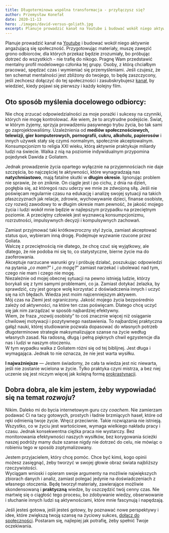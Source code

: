 ```yaml
---
title: Długoterminowa wspólna transformacja - przyłączysz się?
author: Przemysław Konefał
date: 2020-11-13
hero: ./images/david-versus-goliath.jpg
excerpt: Planuje prowadzić kanał na Youtube i budować wokół niego aktywnie angażującą się społeczność. Przygotowując materiały, muszę zawęzić grono ludzi, dla których przekaz będzie zrozumiały, bo próbując dotrzeć do wszystkich - nie trafię do nikogo.
---
```


Planuje prowadzić kanał na [Youtube](https://www.youtube.com/channel/UC950DlGpMROx7DdpceFYmiw) i budować wokół niego aktywnie angażującą się społeczność. Przygotowując materiały, muszę zawęzić grono odbiorców, dla których przekaz będzie zrozumiały, bo próbując dotrzeć do wszystkich - nie trafię do nikogo.
Pragnę Wam przedstawić mentalny profil modelowego członka tej grupy. Osoby, z którą chciałbym pracować, spędzać czas i wymieniać się przemyśleniami.
Jeśli czujesz, że ten schemat mentalności jest zbliżony do twojego, to będę zaszczycony, jeśli zechcesz dołączyć do tej społeczności i zasubskrybujesz [kanał](https://www.youtube.com/channel/UC950DlGpMROx7DdpceFYmiw), by wiedzieć, kiedy pojawi się pierwszy i każdy kolejny film.

## Oto sposób myślenia docelowego odbiorcy:
Nie chcę zrzucać odpowiedzialności za moje porażki i sukcesy na czynniki, których nie mogę kontrolować. Ale wiem, że to arcytrudne podejście. Świat, w którym żyjemy, sprzyja prowadzeniu pasywnego trybu życia, bo tak sami go zaprojektowaliśmy. Uzależnienia od __mediów społecznościowych, telewizji, gier komputerowych, pornografii, cukru, alkoholu, papierosów__ i innych używek stały się czymś normalnym, społecznie akceptowalnym. Konsumpcjonizm to religia XXI wieku, którą aktywnie praktykuje miliardy ludzi na świecie.
Walka z nią na poziomie indywidualnym przypomina pojedynek Dawida z Goliatem.

Jednak prowadzenie życia opartego wyłącznie na przyjemnościach nie daje szczęścia, bo najczęściej te aktywności, które wynagradzają nas __natychmiastowo__, mają fatalne skutki w __długim okresie__.
Ignorując problem nie sprawie, że on zniknie. On ciągle jest i po cichu, z dnia na dzień, pogłębia się, aż któregoś razu uderzy we mnie ze zdwojoną siłą.
Jeśli nie poświęcam regularnie czasu na edukację i analizę swojej sytuacji na takich płaszczyznach jak relacje, zdrowie, wychowywanie dzieci, finanse osobiste, czy rozwój zawodowy to w długim okresie mam pewność, że jakość mojego życia i ludzi wokół mnie będzie w najlepszym przypadku na przeciętnym poziomie. A przeciętny człowiek jest wyznawcą konsumpcjonizmu, rozrzutności, impulsywnych decyzji i kompulsywnych zachowań.

Zamiast przyjmować taki krótkowzroczny styl życia, zamiast akceptować status quo, wybieram inną drogę. Podejmuje wyzwanie rzucone przez Goliata. <br/>Walczę z przeciętnością nie dlatego, że chcę czuć się wyjątkowy, ale dlatego, że nie podoba mi się to, co statystyczne, bierne życie ma do zaoferowania.<br/> Akceptuje narzucane warunki gry i próbuję działać, poszukując odpowiedzi na pytania „_co mam?_” i „_co mogę?_” zamiast narzekać i ubolewać nad tym, czego nie mam i czego nie mogę.<br/>
Niezależnie od mojej obecnej sytuacji na pewno istnieją ludzie, którzy borykali się z tymi samymi problemami, co ja. Zamiast dotykać żelazka, by sprawdzić, czy jest gorące wolę korzystać z doświadczenia innych i uczyć się na ich błędach. Wiedza jest moim najcenniejszym aktywem.<br/>
Mój czas na Ziemi jest ograniczony. Jakość mojego życia bezpośrednio zależy od aktywności, na które ten czas poświęcam. Dlatego chcę uczyć się jak nim zarządzać w sposób najbardziej efektywny.<br/>
Wiem, że fraza „rozwój osobisty” to coś znacznie więcej niż osiąganie chwilowej motywacji i pozytywnego nastawienia. To najbardziej praktyczna gałąź nauki, której studiowanie pozwala dopasować do własnych potrzeb długoterminowe strategie maksymalizujące szanse na życie według własnych zasad. Na radosną, długą i pełną pięknych chwil egzystencje dla nas i ludzi w naszym otoczeniu.<br/>
W tym wypadku walka z Goliatem różni się od tej biblijnej. Jest długa i wymagająca. Jednak to nie oznacza, że nie jest warta wysiłku.

__I najważniejsze__ — Jestem świadomy, że cała ta wiedza jest nic niewarta, jeśli nie zostanie wcielona w życie. Tylko praktyka czyni mistrza, a bez niej uczenie się jest niczym więcej jak kolejną formą [prokrastynacji](https://pl.wikipedia.org/wiki/Prokrastynacja#:~:text=Prokrastynacja%20lub%20zwlekanie%2C%20czy%20te%C5%BC,si%C4%99%20w%20r%C3%B3%C5%BCnych%20dziedzinach%20%C5%BCycia.).

## Dobra dobra, ale kim jestem, żeby wypowiadać się na temat _rozwoju_?

Nikim. Daleko mi do bycia internetowym guru czy _coachem_.
Nie zamierzam podawać Ci na tacy gotowych, prostych i ładnie brzmiących haseł, które od ręki odmienią twoje życie.
Wręcz przeciwnie. Takie rozwiązania nie istnieją. Wszystko, co w życiu jest wartościowe, wymaga wielkiego nakładu pracy i czasu.
Jednak konsekwentna ciężka praca nie wystarczy. Bez monitorowania efektywności naszych wysiłków, bez korygowania ścieżki naszej podróży mamy duże szanse nigdy nie dotrzeć do celu, nie mówiąc o robieniu tego w sposób zoptymalizowany.<br/>

Jestem przyjacielem, który chcę pomóc. Chce być kimś, kogo opinii możesz zasięgnąć, żeby tworzyć w swojej głowie obraz świata najbliższy rzeczywistości.<br/>
Wyciągam wnioski i opieram swoje argumenty na możliwie największych zbiorach danych i analiz, zamiast polegać jedynie na doświadczeniach z własnego otoczenia.
Będę tworzył materiały, zawierające możliwie skondensowaną i __praktyczną__ wiedze, by oszczędzić twój cenny czas.
Nie martwię się o ciągłość tego procesu, bo zdobywanie wiedzy, obserwowanie i słuchanie innych ludzi są aktywnościami, które mnie fascynują i napędzają.

Jeśli jesteś gotowa, jeśli jesteś gotowy, by poznawać nowe perspektywy i idee, które zwiększą twoją szansę na życiowy sukces, [dołącz do społeczności](https://www.youtube.com/channel/UC950DlGpMROx7DdpceFYmiw).
Postaram się, najlepiej jak potrafię, żeby spełnić Twoje oczekiwania.

